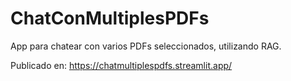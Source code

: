 # ChatConMultiplesPDFs
App para chatear con varios PDFs seleccionados, utilizando RAG.

Publicado en: https://chatmultiplespdfs.streamlit.app/
